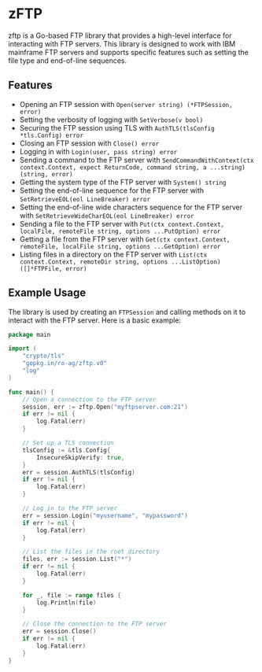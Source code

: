 # zFTP

zftp is a Go-based FTP library that provides a high-level interface for interacting with FTP servers. This library is designed to work with IBM mainframe FTP servers and supports specific features such as setting the file type and end-of-line sequences.

## Features

- Opening an FTP session with `Open(server string) (*FTPSession, error)`
- Setting the verbosity of logging with `SetVerbose(v bool)`
- Securing the FTP session using TLS with `AuthTLS(tlsConfig *tls.Config) error`
- Closing an FTP session with `Close() error`
- Logging in with `Login(user, pass string) error`
- Sending a command to the FTP server with `SendCommandWithContext(ctx context.Context, expect ReturnCode, command string, a ...string) (string, error)`
- Getting the system type of the FTP server with `System() string`
- Setting the end-of-line sequence for the FTP server with `SetRetrieveEOL(eol LineBreaker) error`
- Setting the end-of-line wide characters sequence for the FTP server with `SetRetrieveWideCharEOL(eol LineBreaker) error`
- Sending a file to the FTP server with `Put(ctx context.Context, localFile, remoteFile string, options ...PutOption) error`
- Getting a file from the FTP server with `Get(ctx context.Context, remoteFile, localFile string, options ...GetOption) error`
- Listing files in a directory on the FTP server with `List(ctx context.Context, remoteDir string, options ...ListOption) ([]*FTPFile, error)`

## Example Usage

The library is used by creating an `FTPSession` and calling methods on it to interact with the FTP server. Here is a basic example:

```go
package main

import (
	"crypto/tls"
	"gopkg.in/ro-ag/zftp.v0"
	"log"
)

func main() {
	// Open a connection to the FTP server
	session, err := zftp.Open("myftpserver.com:21")
	if err != nil {
		log.Fatal(err)
	}

	// Set up a TLS connection
	tlsConfig := &tls.Config{
		InsecureSkipVerify: true,
	}
	err = session.AuthTLS(tlsConfig)
	if err != nil {
		log.Fatal(err)
	}

	// Log in to the FTP server
	err = session.Login("myusername", "mypassword")
	if err != nil {
		log.Fatal(err)
	}

	// List the files in the root directory
	files, err := session.List("*")
	if err != nil {
		log.Fatal(err)
	}

	for _, file := range files {
		log.Println(file)
	}

	// Close the connection to the FTP server
	err = session.Close()
	if err != nil {
		log.Fatal(err)
	}
}
```